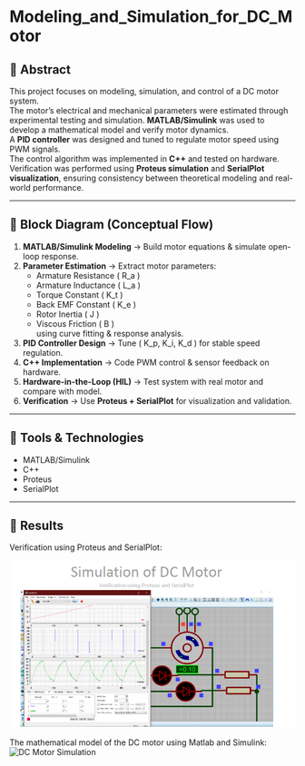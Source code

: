 # Modeling_and_Simulation_for_DC_Motor

## 🔹 Abstract
This project focuses on modeling, simulation, and control of a DC motor system.  
The motor’s electrical and mechanical parameters were estimated through experimental testing and simulation. **MATLAB/Simulink** was used to develop a mathematical model and verify motor dynamics.  
A **PID controller** was designed and tuned to regulate motor speed using PWM signals.  
The control algorithm was implemented in **C++** and tested on hardware.  
Verification was performed using **Proteus simulation** and **SerialPlot visualization**, ensuring consistency between theoretical modeling and real-world performance.

---

## 🔹 Block Diagram (Conceptual Flow)

1. **MATLAB/Simulink Modeling** → Build motor equations & simulate open-loop response.  
2. **Parameter Estimation** → Extract motor parameters:  
   - Armature Resistance \( R_a \)  
   - Armature Inductance \( L_a \)  
   - Torque Constant \( K_t \)  
   - Back EMF Constant \( K_e \)  
   - Rotor Inertia \( J \)  
   - Viscous Friction \( B \)  
   using curve fitting & response analysis.  
3. **PID Controller Design** → Tune \( K_p, K_i, K_d \) for stable speed regulation.  
4. **C++ Implementation** → Code PWM control & sensor feedback on hardware.  
5. **Hardware-in-the-Loop (HIL)** → Test system with real motor and compare with model.  
6. **Verification** → Use **Proteus + SerialPlot** for visualization and validation.  

---

## 🔹 Tools & Technologies
- MATLAB/Simulink  
- C++  
- Proteus  
- SerialPlot  

---

## 🔹 Results
Verification using Proteus and SerialPlot:

![DC Motor Simulation](DC%20motor%20modeling%20and%20simulation_1.png)

The mathematical model of the DC motor using Matlab and Simulink:
![DC Motor Simulation](DC%20motor%20modeling%20andsimulation_2.png)
